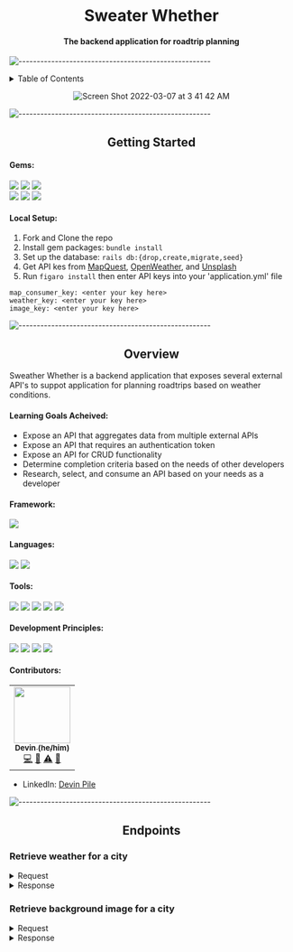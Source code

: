 # <div align="center">Sweater Whether</div>


#### <div align="center">The backend application for roadtrip planning</div>


![-----------------------------------------------------](https://raw.githubusercontent.com/andreasbm/readme/master/assets/lines/rainbow.png)

<details close="close">
  <summary>Table of Contents</summary>
  <ol>
    <li>
      <a href="#getting-started">Getting Started</a>
      <ul>
        <li><a href="#set-up">Set Up</a></li>
        <li><a href="#gems">Gems</a></li>
      </ul>
    </li>
    <li>
      <a href="#overview">Overview</a>
      <details>
        <summary>details</summary>
        <ul>
          <li><a href="#learning-goals-for-project">Learning Goals Achieved</a></li>
          <li><a href="#framework">Framework</a></li>
          <li><a href="#tools">Tools</a></li>
          <li><a href="#developement_principles">Development Principles</a></li>
          <li><a href="#contributors">Contributors</a></li>
        </ul>
      </details>
    </li>
    <li>
      <a href="#endpoints">Endpoints</a>
      <details>
        <summary>available endpoints</summary>
        <ul>
          <li><a href="#forecast-endpoint">Forecast Endpoints</a></li>
          <li><a href="#Retrieve-background-image-for-a-city">Background Endpoints</a></li>
          <li><a href="#user-endpoint">User Endpoints</a></li>
          <li><a href="#roadtrip-endpoint">Roadtrip Endpoints</a></li>
        </ul>
      </details>
    </li>
  </ol>
</details>

<div align="center">
  
  ![Screen Shot 2022-03-07 at 3 41 42 AM](https://user-images.githubusercontent.com/87088092/157016014-8103f37c-8e34-4947-9ff8-80d502661a81.png)
  
</div>


![-----------------------------------------------------](https://raw.githubusercontent.com/andreasbm/readme/master/assets/lines/rainbow.png)


## <div align="center">Getting Started</div>

#### Gems:
<p>
  <img src="https://img.shields.io/badge/rspec--rails-b81818.svg?&style=flaste&logo=rubygems&logoColor=white" />
  <img src="https://img.shields.io/badge/pry-b81818.svg?&style=flaste&logo=rubygems&logoColor=white" />   
  <img src="https://img.shields.io/badge/simplecov-b81818.svg?&style=flaste&logo=rubygems&logoColor=white" />  
  </br>
  <img src="https://img.shields.io/badge/bcrypt-b81818.svg?&style=flaste&logo=rubygems&logoColor=white" />  
  <img src="https://img.shields.io/badge/figaro-b81818.svg?&style=flaste&logo=rubygems&logoColor=white" />  
  <img src="https://img.shields.io/badge/faraday-b81818.svg?&style=flaste&logo=rubygems&logoColor=white" />
</p> 

#### Local Setup:

1. Fork and Clone the repo
2. Install gem packages: `bundle install`
3. Set up the database: `rails db:{drop,create,migrate,seed}`
4. Get API kes from [MapQuest](https://developer.mapquest.com/documentation/), [OpenWeather](https://openweathermap.org/api), and [Unsplash](https://unsplash.com/documentation#creating-a-developer-account)
5. Run `figaro install` then enter API keys into your 'application.yml' file 
```
map_consumer_key: <enter your key here>
weather_key: <enter your key here>
image_key: <enter your key here>
```


![-----------------------------------------------------](https://raw.githubusercontent.com/andreasbm/readme/master/assets/lines/rainbow.png)


## <div align="center">Overview</div>

Sweather Whether is a backend application that exposes several external API's to suppot application for planning roadtrips based on weather conditions. 


#### Learning Goals Acheived:

* Expose an API that aggregates data from multiple external APIs
* Expose an API that requires an authentication token
* Expose an API for CRUD functionality
* Determine completion criteria based on the needs of other developers
* Research, select, and consume an API based on your needs as a developer


#### Framework:
<p>
  <img src="https://img.shields.io/badge/Ruby%20On%20Rails-b81818.svg?&style=flat&logo=rubyonrails&logoColor=white" />
</p>

#### Languages:
<p>
  <img src="https://img.shields.io/badge/Ruby-CC0000.svg?&style=flaste&logo=ruby&logoColor=white" />
  <img src="https://img.shields.io/badge/ActiveRecord-CC0000.svg?&style=flaste&logo=rubyonrails&logoColor=white" />
</p>

#### Tools:
<p>
  <img src="https://img.shields.io/badge/Atom-66595C.svg?&style=flaste&logo=atom&logoColor=white" />  
  <img src="https://img.shields.io/badge/Git-F05032.svg?&style=flaste&logo=git&logoColor=white" />
  <img src="https://img.shields.io/badge/GitHub-181717.svg?&style=flaste&logo=github&logoColor=white" />
  <img src="https://img.shields.io/badge/Postman-FF6E4F.svg?&style=flat&logo=postman&logoColor=white" />
  <img src="https://img.shields.io/badge/CircleCI-FFBC4F.svg?&style=flat&logo=travis&logoColor=white" />
</p>

#### Development Principles:
<p>
  <img src="https://img.shields.io/badge/OOP-b81818.svg?&style=flaste&logo=OOP&logoColor=white" />
  <img src="https://img.shields.io/badge/TDD-b87818.svg?&style=flaste&logo=TDD&logoColor=white" />
  <img src="https://img.shields.io/badge/MVC-b8b018.svg?&style=flaste&logo=MVC&logoColor=white" />
  <img src="https://img.shields.io/badge/REST-33b818.svg?&style=flaste&logo=REST&logoColor=white" />  
</p>

#### Contributors:

<!-- ALL-CONTRIBUTORS-LIST:START - Do not remove or modify this section -->
<!-- prettier-ignore-start -->
<!-- markdownlint-disable -->
<table>
  <tr>
    <!-- Devin -->
  <td align="center"><a href="https://github.com/devin-p-lay"><img src="https://avatars.githubusercontent.com/u/87088092?v=4" width="100px;" alt=""/><br /><sub><b>Devin (he/him)</b></sub></a><br /><a href="https://github.com/devin-p-lay/sweater_whether/commits?author=devin-p-lay" title="Code">💻</a> <a href="#ideas-devin-p-lay" title="Ideas, Planning, & Feedback">🤔</a> <a href="https://github.com/devin-p-lay/sweater_whether/commits?author=devin-p-lay" title="Tests">⚠️</a> <a href="https://github.com/devin-p-lay/sweater_whether/pulls?q=is%3Apr+reviewed-by%3Ajdevin-p-lay" title="Reviewed Pull Requests">👀</a></td>
  </tr>
</table>

<!-- markdownlint-restore -->
<!-- prettier-ignore-end -->

<!-- ALL-CONTRIBUTORS-LIST:END -->
- LinkedIn: [Devin Pile](https://www.linkedin.com/in/devin-pile-162460165/)


![-----------------------------------------------------](https://raw.githubusercontent.com/andreasbm/readme/master/assets/lines/rainbow.png)


## <div align="center">Endpoints</div>


###  Retrieve weather for a city

<details close="close">
  <summary>Request</summary>

    GET /api/v1/forecast?location=denver,co
  
</details>

<details close="close">
  <summary>Response</summary>
  
    {
      "data": {
        "id": null,
        "type": "forecast",
        "attributes": {
          "current_weather": {
            "datetime": "2020-09-30 13:27:03 -0600",
            "temperature": 79.4,
            etc
          },
          "daily_weather": [
            {
              "date": "2020-10-01",
              "sunrise": "2020-10-01 06:10:43 -0600",
              etc
            },
            {...} etc
          ],
          "hourly_weather": [
            {
              "time": "14:00:00",
              "conditions": "cloudy with a chance of meatballs",
              etc
            },
            {...} etc
          ]
        }
      }
    }
  
 </details>
 
 
###  Retrieve background image for a city

<details close="close">
  <summary>Request</summary>

    GET /api/v1/backgrounds?location=denver,co
  
</details>

<details close="close">
  <summary>Response</summary>
  
```
status: 200
body:

{
  "data": {
    "type": "image",
    "id": null,
    "attributes": {
      "image": {
        "location": "denver,co",
        "image_url": "https://pixabay.com/get/54e6d4444f50a814f1dc8460962930761c38d6ed534c704c7c2878dd954dc451_640.jpg",
        "credit": {
          "source": "pixabay.com",
          "author": "quinntheislander",
          "logo": "https://pixabay.com/static/img/logo_square.png"
        }
      }
    }
  }
}
```
  
</details>
